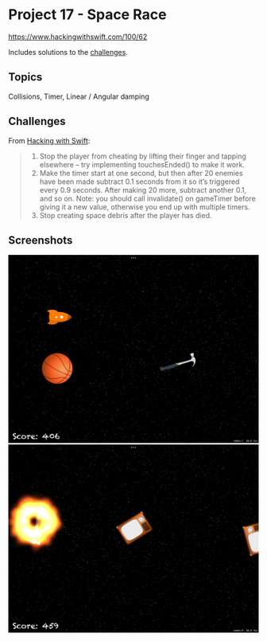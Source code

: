 # Project 17 - Space Race

https://www.hackingwithswift.com/100/62

Includes solutions to the [challenges](https://www.hackingwithswift.com/read/17/5/wrap-up).

## Topics

Collisions, Timer, Linear / Angular damping

## Challenges

From [Hacking with Swift](https://www.hackingwithswift.com/read/17/5/wrap-up):
>1. Stop the player from cheating by lifting their finger and tapping elsewhere – try implementing touchesEnded() to make it work.
>2. Make the timer start at one second, but then after 20 enemies have been made subtract 0.1 seconds from it so it’s triggered every 0.9 seconds. After making 20 more, subtract another 0.1, and so on. Note: you should call invalidate() on gameTimer before giving it a new value, otherwise you end up with multiple timers.
>3. Stop creating space debris after the player has died.


## Screenshots

![screenshot1](screenshots/screen01.png)
![screenshot2](screenshots/screen02.png)
